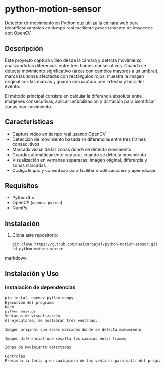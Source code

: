 # python-motion-sensor

Detector de movimiento en Python que utiliza la cámara web para identificar cambios en tiempo real mediante procesamiento de imágenes con OpenCV.

## Descripción

Este proyecto captura vídeo desde la cámara y detecta movimiento analizando las diferencias entre tres frames consecutivos. Cuando se detecta movimiento significativo (áreas con cambios mayores a un umbral), marca las zonas afectadas con rectángulos rojos, muestra la imagen original con las marcas y guarda una captura con la fecha y hora del evento.

El método principal consiste en calcular la diferencia absoluta entre imágenes consecutivas, aplicar umbralización y dilatación para identificar zonas con movimiento.

## Características

- Captura vídeo en tiempo real usando OpenCV
- Detección de movimiento basada en diferencias entre tres frames consecutivos
- Marcado visual de las zonas donde se detecta movimiento
- Guarda automáticamente capturas cuando se detecta movimiento
- Visualización en ventanas separadas: imagen original, diferencia y zonas marcadas
- Código limpio y comentado para facilitar modificaciones y aprendizaje

## Requisitos

- Python 3.x
- OpenCV (`opencv-python`)
- NumPy

## Instalación

1. Clona este repositorio:
   ```bash
   git clone https://github.com/Haricarbajal/python-motion-sensor.git
   cd python-motion-sensor
markdown
## Instalación y Uso

### Instalación de dependencias
```bash
pip install opencv-python numpy
Ejecución del programa
bash
python main.py
Ventanas de visualización
Al ejecutarse, se mostrarán tres ventanas:

Imagen original con zonas marcadas donde se detecta movimiento

Imagen diferencial que resalta los cambios entre frames

Zonas de movimiento detectadas

Controles
Presiona la tecla q en cualquiera de las ventanas para salir del programa
